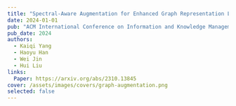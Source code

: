 ```yaml
---
title: "Spectral-Aware Augmentation for Enhanced Graph Representation Learning"
date: 2024-01-01
pub: "ACM International Conference on Information and Knowledge Management (CIKM)"
pub_date: 2024
authors:
  - Kaiqi Yang
  - Haoyu Han
  - Wei Jin
  - Hui Liu
links:
  Paper: https://arxiv.org/abs/2310.13845
cover: /assets/images/covers/graph-augmentation.png
selected: false
---
```

